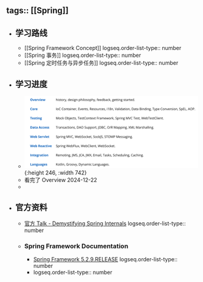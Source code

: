 tags:: [[Spring]]
---

- ## 学习路线
	- [[Spring Framework Concept]]
	  logseq.order-list-type:: number
	- [[Spring 事务]]
	  logseq.order-list-type:: number
	- [[Spring 定时任务与异步任务]]
	  logseq.order-list-type:: number
- ## 学习进度
	- ![image.png](../assets/image_1734851310180_0.png){:height 246, :width 742}
	- 看完了 Overview 2024-12-22
	-
- ## 官方资料
	- [官方 Talk - Demystifying Spring Internals](https://www.youtube.com/watch?v=LeoCh7VK9cg)
	  logseq.order-list-type:: number
	- ### Spring Framework Documentation
		- [Spring Framework 5.2.9.RELEASE](https://docs.spring.io/spring-framework/docs/5.2.9.RELEASE/spring-framework-reference/)
		  logseq.order-list-type:: number
		- logseq.order-list-type:: number